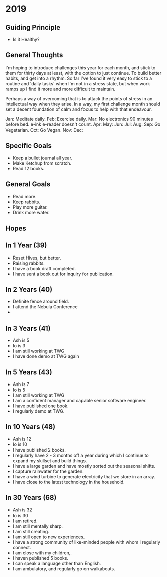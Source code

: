 # 2019

## Guiding Principle
* Is it Healthy?

## General Thoughts
I'm hoping to introduce challenges this year for each month, and stick to them for thirty days at least, with the option to just continue.  To build better habits, and get into a rhythm.  So far I've found it very easy to stick to a routine and 'daily tasks' when I'm not in a stress state, but when work ramps up I find it more and more difficult to maintain.  

Perhaps a way of overcoming that is to attack the points of stress in an intellectual way when they arise.  In a way, my first challenge month should set a decent foundation of calm and focus to help with that endeavour.

Jan: Meditate daily.
Feb: Exercise daily.
Mar: No electronics 90 minutes before bed.  e-ink e-reader doesn't count.
Apr:
May:
Jun:
Jul:
Aug:
Sep: Go Vegetarian.
Oct: Go Vegan.
Nov:
Dec:

## Specific Goals
* Keep a bullet journal all year.
* Make Ketchup from scratch.
* Read 12 books.

## General Goals
* Read more.
* Keep rabbits.
* Play more guitar.
* Drink more water.

## Hopes

## In 1 Year (39)
* Reset Hives, but better.
* Raising rabbits.
* I have a book draft completed.
* I have sent a book out for inquiry for publication.

## In 2 Years (40)
* Definite fence around field.
* I attend the Nebula Conference
* 

## In 3 Years (41)
* Ash is 5
* Io is 3
* I am still working at TWG
* I have done demo at TWG again

## In 5 Years (43)
* Ash is 7
* Io is 5
* I am still working at TWG
* I am a confident manager and capable senior software engineer.
* I have published one book.
* I regularly demo at TWG.

## In 10 Years (48)
* Ash is 12
* Io is 10
* I have published 2 books.
* I regularly have 2 - 3 months off a year during which I continue to expand my skillset and build things.
* I have a large garden and have mostly sorted out the seasonal shifts.
* I capture rainwater for the garden.
* I have a wind turbine to generate electricity that we store in an array.
* I have close to the latest technology in the household.


## In 30 Years (68)
* Ash is 32
* Io is 30
* I am retired.
* I am still mentally sharp.
* I am still creating.
* I am still open to new experiences.
* I have a strong community of like-minded people with whom I regularly connect.
* I am close with my children,.
* I haven published 5 books.
* I can speak a language other than English.
* I am ambulatory, and regularly go on walkabouts.
